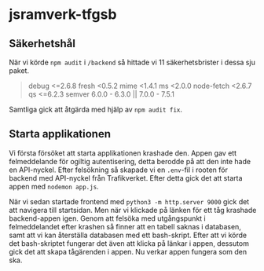 # jsramverk-tfgsb

## Säkerhetshål

När vi körde `npm audit` i `/backend` så hittade vi 11 säkerhetsbrister i dessa sju paket.

> debug  <=2.6.8
> fresh  <0.5.2
> mime  <1.4.1
> ms  <2.0.0
> node-fetch  <2.6.7
> qs  <=6.2.3
> semver  6.0.0 - 6.3.0 || 7.0.0 - 7.5.1

Samtliga gick att åtgärda med hjälp av `npm audit fix`.

## Starta applikationen

Vi första försöket att starta applikationen krashade den. Appen gav ett felmeddelande för ogiltig autentisering, detta berodde på att den inte hade en API-nyckel. Efter felsökning så skapade vi en `.env`-fil i rooten för backend med API-nyckel från Trafikverket. Efter detta gick det att starta appen med `nodemon app.js`.

När vi sedan startade frontend med `python3 -m http.server 9000` gick det att navigera till startsidan. Men när vi klickade på länken för ett tåg krashade backend-appen igen. Genom att felsöka med utgångspunkt i felmeddelandet efter krashen så finner att en tabell saknas i databasen, samt att vi kan återställa databasen med ett bash-skript. Efter att vi körde det bash-skriptet fungerar det även att klicka på länkar i appen, dessutom gick det att skapa tågärenden i appen. Nu verkar appen fungera som den ska.